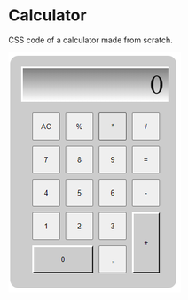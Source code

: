 # Calculator
CSS code of a calculator made from scratch.

![Calculator Picture](https://github.com/romuloleitao/calculator/blob/master/calculatorPic.png?raw=true)
